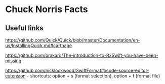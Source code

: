 # Chuck Norris Facts

## Useful links

https://github.com/Quick/Quick/blob/master/Documentation/en-us/InstallingQuick.md#carthage

https://github.com/orakaro/The-introduction-to-RxSwift-you-have-been-missing

https://github.com/nicklockwood/SwiftFormat#xcode-source-editor-extension - shortcuts: option + s (format selection), option + f (format file)
